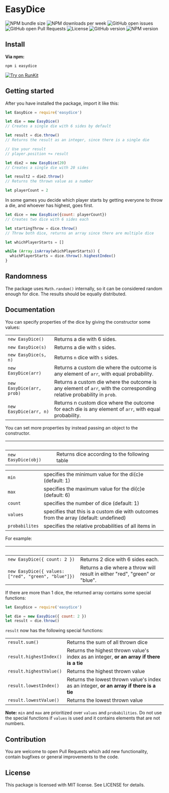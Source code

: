 #  EasyDice

![NPM bundle size](https://img.shields.io/bundlephobia/min/easydice.svg)
![NPM downloads per week](https://img.shields.io/npm/dw/easydice.svg)
![GitHub open issues](https://img.shields.io/github/issues-raw/DaniFoldi/easydice.svg)
![GitHub open Pull Requests](https://img.shields.io/github/issues-pr-raw/DaniFoldi/easydice.svg)
![License](https://img.shields.io/github/license/DaniFoldi/easydice.svg)
![GitHub version](https://img.shields.io/github/package-json/v/DaniFoldi/easydice.svg)
![NPM version](https://img.shields.io/npm/v/easydice.svg)

## Install

**Via npm:**

```
npm i easydice
```

[![Try on RunKit](https://badge.runkitcdn.com/easydice.svg)](https://npm.runkit.com/easydice)

## Getting started

After you have installed the package, import it like this:

```javascript
let EasyDice = require('easydice')

let die = new EasyDice()
// Creates a single die with 6 sides by default

let result = die.throw()
// Returns the result as an integer, since there is a single die

// Use your result
// player.position += result

let die2 = new EasyDice(20)
// Creates a single die with 20 sides

let result2 = die2.throw()
// Returns the thrown value as a number

let playerCount = 2
```

In some games you decide which player starts by getting everyone to throw a die, and whoever has highest, goes first.

```javascript
let dice = new EasyDice({count: playerCount})
// Creates two dice with 6 sides each

let startingThrow = dice.throw()
// Throw both dice, returns an array since there are multiple dice

let whichPlayerStarts = []

while (Array.isArray(whichPlayerStarts)) {
  whichPlayerStarts = dice.throw().highestIndex()
}
```

## Randomness

The package uses `Math.random()` internally, so it can be considered random enough for dice. The results should be equally distributed.

## Documentation

You can specify properties of the dice by giving the constructor some values:

| | |
|-|-|
|`new EasyDice()`|Returns a die with 6 sides.|
|`new EasyDice(s)`|Returns a die with `s` sides.|
|`new EasyDice(s, n)`|Returns `n` dice with `s` sides.|
|`new EasyDice(arr)`|Returns a custom die where the outcome is any element of `arr`, with equal probability.|
|`new EasyDice(arr, prob)`|Returns a custom die where the outcome is any element of `arr`, with the corresponding relative probability in `prob`.|
|`new EasyDice(arr, n)`|Returns n custom dice where the outcome for each die is any element of `arr`, with equal probability.|

You can set more properties by instead passing an object to the constructor.

| | |
|-|-|
|`new EasyDice(obj)`|Returns dice according to the following table

| | |
|-|-|
|`min`|specifies the minimum value for the di(c)e (default: 1)|
|`max`|specifies the maximum value for the di(c)e (default: 6)|
|`count`|specifies the number of dice (default: 1)|
|`values`|specifies that this is a custom die with outcomes from the array (default: undefined)|
|`probabilites`|specifies the relative probabilities of all items in |`values`|(default: undefined)|

For example:

| | |
|-|-|
|`new EasyDice({ count: 2 })`|Returns 2 dice with 6 sides each.|
|`new EasyDice({ values: ["red", "green", "blue"]})`|Returns a die where a throw will result in either "red", "green" or "blue".|

If there are more than 1 dice, the returned array contains some special functions:
```javascript
let EasyDice = require('easydice')

let die = new EasyDice({ count: 2 })
let result = die.throw()
```
`result` now has the following special functions:

| | |
|-|-|
|`result.sum()`|Returns the sum of all thrown dice|
|`result.highestIndex()`|Returns the highest thrown value's index as an integer, **or an array if there is a tie**|
|`result.highestValue()`|Returns the highest thrown value|
|`result.lowestIndex()`|Returns the lowest thrown value's index as an integer, **or an array if there is a tie**|
|`result.lowestValue()`|Returns the lowest thrown value|

**Note:**
`min` and `max` are prioritized over `values` and `probabilities`.
Do not use the special functions if `values` is used and it contains elements that are not numbers.

## Contribution

You are welcome to open Pull Requests which add new functionality, contain bugfixes or general improvements to the code.

## License

This package is licensed with MIT license. See LICENSE for details.
